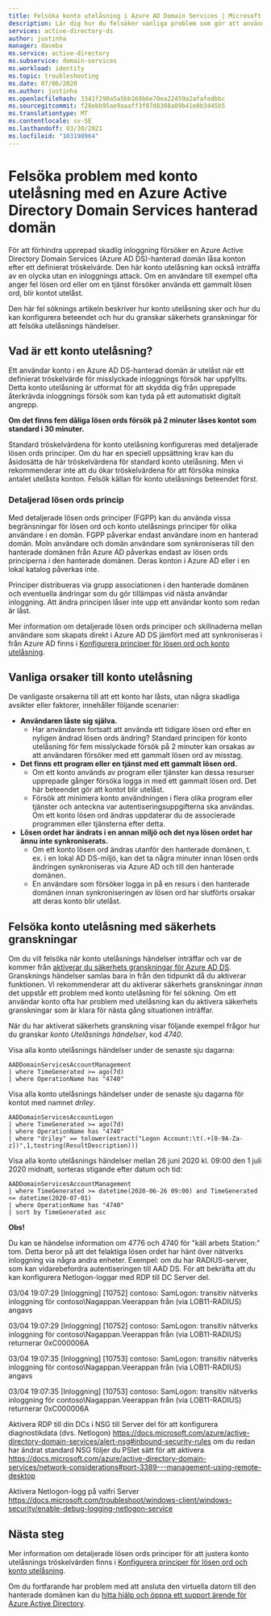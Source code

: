 ```yaml
---
title: Felsöka konto utelåsning i Azure AD Domain Services | Microsoft Docs
description: Lär dig hur du felsöker vanliga problem som gör att användar konton blir utelåsta i Azure Active Directory Domain Services.
services: active-directory-ds
author: justinha
manager: daveba
ms.service: active-directory
ms.subservice: domain-services
ms.workload: identity
ms.topic: troubleshooting
ms.date: 07/06/2020
ms.author: justinha
ms.openlocfilehash: 3341f290a5a5bb169b6e70ea22459a2afafedbbc
ms.sourcegitcommit: f28ebb95ae9aaaff3f87d8388a09b41e0b3445b5
ms.translationtype: MT
ms.contentlocale: sv-SE
ms.lasthandoff: 03/30/2021
ms.locfileid: "103198964"
---
```

# <a name="troubleshoot-account-lockout-problems-with-an-azure-active-directory-domain-services-managed-domain"></a>Felsöka problem med konto utelåsning med en Azure Active Directory Domain Services hanterad domän

För att förhindra upprepad skadlig inloggning försöker en Azure Active Directory Domain Services (Azure AD DS)-hanterad domän låsa konton efter ett definierat tröskelvärde. Den här konto utelåsning kan också inträffa av en olycka utan en inloggnings attack. Om en användare till exempel ofta anger fel lösen ord eller om en tjänst försöker använda ett gammalt lösen ord, blir kontot utelåst.

Den här fel söknings artikeln beskriver hur konto utelåsning sker och hur du kan konfigurera beteendet och hur du granskar säkerhets granskningar för att felsöka utelåsnings händelser.

## <a name="what-is-an-account-lockout"></a>Vad är ett konto utelåsning?

Ett användar konto i en Azure AD DS-hanterad domän är utelåst när ett definierat tröskelvärde för misslyckade inloggnings försök har uppfyllts. Detta konto utelåsning är utformat för att skydda dig från upprepade återkrävda inloggnings försök som kan tyda på ett automatiskt digitalt angrepp.

**Om det finns fem dåliga lösen ords försök på 2 minuter låses kontot som standard i 30 minuter.**

Standard tröskelvärdena för konto utelåsning konfigureras med detaljerade lösen ords principer. Om du har en speciell uppsättning krav kan du åsidosätta de här tröskelvärdena för standard konto utelåsning. Men vi rekommenderar inte att du ökar tröskelvärdena för att försöka minska antalet utelåsta konton. Felsök källan för konto utelåsnings beteendet först.

### <a name="fine-grained-password-policy"></a>Detaljerad lösen ords princip

Med detaljerade lösen ords principer (FGPP) kan du använda vissa begränsningar för lösen ord och konto utelåsnings principer för olika användare i en domän. FGPP påverkar endast användare inom en hanterad domän. Moln användare och domän användare som synkroniseras till den hanterade domänen från Azure AD påverkas endast av lösen ords principerna i den hanterade domänen. Deras konton i Azure AD eller i en lokal katalog påverkas inte.

Principer distribueras via grupp associationen i den hanterade domänen och eventuella ändringar som du gör tillämpas vid nästa användar inloggning. Att ändra principen låser inte upp ett användar konto som redan är låst.

Mer information om detaljerade lösen ords principer och skillnaderna mellan användare som skapats direkt i Azure AD DS jämfört med att synkroniseras i från Azure AD finns i [Konfigurera principer för lösen ord och konto utelåsning][configure-fgpp].

## <a name="common-account-lockout-reasons"></a>Vanliga orsaker till konto utelåsning

De vanligaste orsakerna till att ett konto har låsts, utan några skadliga avsikter eller faktorer, innehåller följande scenarier:

* **Användaren låste sig själva.**
    * Har användaren fortsatt att använda ett tidigare lösen ord efter en nyligen ändrad lösen ords ändring? Standard principen för konto utelåsning för fem misslyckade försök på 2 minuter kan orsakas av att användaren försöker med ett gammalt lösen ord av misstag.
* **Det finns ett program eller en tjänst med ett gammalt lösen ord.**
    * Om ett konto används av program eller tjänster kan dessa resurser upprepade gånger försöka logga in med ett gammalt lösen ord. Det här beteendet gör att kontot blir utelåst.
    * Försök att minimera konto användningen i flera olika program eller tjänster och anteckna var autentiseringsuppgifterna ska användas. Om ett konto lösen ord ändras uppdaterar du de associerade programmen eller tjänsterna efter detta.
* **Lösen ordet har ändrats i en annan miljö och det nya lösen ordet har ännu inte synkroniserats.**
    * Om ett konto lösen ord ändras utanför den hanterade domänen, t. ex. i en lokal AD DS-miljö, kan det ta några minuter innan lösen ords ändringen synkroniseras via Azure AD och till den hanterade domänen.
    * En användare som försöker logga in på en resurs i den hanterade domänen innan synkroniseringen av lösen ord har slutförts orsakar att deras konto blir utelåst.

## <a name="troubleshoot-account-lockouts-with-security-audits"></a>Felsöka konto utelåsning med säkerhets granskningar

Om du vill felsöka när konto utelåsnings händelser inträffar och var de kommer från [aktiverar du säkerhets granskningar för Azure AD DS][security-audit-events]. Gransknings händelser samlas bara in från den tidpunkt då du aktiverar funktionen. Vi rekommenderar att du aktiverar säkerhets granskningar *innan* det uppstår ett problem med konto utelåsning för fel sökning. Om ett användar konto ofta har problem med utelåsning kan du aktivera säkerhets granskningar som är klara för nästa gång situationen inträffar.

När du har aktiverat säkerhets granskning visar följande exempel frågor hur du granskar *konto Utelåsnings händelser*, kod *4740*.

Visa alla konto utelåsnings händelser under de senaste sju dagarna:

```Kusto
AADDomainServicesAccountManagement
| where TimeGenerated >= ago(7d)
| where OperationName has "4740"
```

Visa alla konto utelåsnings händelser under de senaste sju dagarna för kontot med namnet *driley*.

```Kusto
AADDomainServicesAccountLogon
| where TimeGenerated >= ago(7d)
| where OperationName has "4740"
| where "driley" == tolower(extract("Logon Account:\t(.+[0-9A-Za-z])",1,tostring(ResultDescription)))
```

Visa alla konto utelåsnings händelser mellan 26 juni 2020 kl. 09:00 den 1 juli 2020 midnatt, sorteras stigande efter datum och tid:

```Kusto
AADDomainServicesAccountManagement
| where TimeGenerated >= datetime(2020-06-26 09:00) and TimeGenerated <= datetime(2020-07-01)
| where OperationName has "4740"
| sort by TimeGenerated asc
```

**Obs!**

Du kan se händelse information om 4776 och 4740 för "käll arbets Station:" tom. Detta beror på att det felaktiga lösen ordet har hänt över nätverks inloggning via några andra enheter.
Exempel: om du har RADIUS-server, som kan vidarebefordra autentiseringen till AAD DS. För att bekräfta att du kan konfigurera Netlogon-loggar med RDP till DC Server del.

03/04 19:07:29 [Inloggning] [10752] contoso: SamLogon: transitiv nätverks inloggning för contoso\Nagappan.Veerappan från (via LOB11-RADIUS) angavs 

03/04 19:07:29 [Inloggning] [10752] contoso: SamLogon: transitiv nätverks inloggning för contoso\Nagappan.Veerappan från (via LOB11-RADIUS) returnerar 0xC000006A

03/04 19:07:35 [Inloggning] [10753] contoso: SamLogon: transitiv nätverks inloggning för contoso\Nagappan.Veerappan från (via LOB11-RADIUS) angavs 

03/04 19:07:35 [Inloggning] [10753] contoso: SamLogon: transitiv nätverks inloggning för contoso\Nagappan.Veerappan från (via LOB11-RADIUS) returnerar 0xC000006A

Aktivera RDP till din DCs i NSG till Server del för att konfigurera diagnostikdata (dvs. Netlogon) https://docs.microsoft.com/azure/active-directory-domain-services/alert-nsg#inbound-security-rules om du redan har ändrat standard NSG följer du PSlet sätt för att aktivera https://docs.microsoft.com/azure/active-directory-domain-services/network-considerations#port-3389---management-using-remote-desktop

Aktivera Netlogon-logg på valfri Server https://docs.microsoft.com/troubleshoot/windows-client/windows-security/enable-debug-logging-netlogon-service

## <a name="next-steps"></a>Nästa steg

Mer information om detaljerade lösen ords principer för att justera konto utelåsnings tröskelvärden finns i [Konfigurera principer för lösen ord och konto utelåsning][configure-fgpp].

Om du fortfarande har problem med att ansluta den virtuella datorn till den hanterade domänen kan du [hitta hjälp och öppna ett support ärende för Azure Active Directory][azure-ad-support].

<!-- INTERNAL LINKS -->
[configure-fgpp]: password-policy.md
[security-audit-events]: security-audit-events.md
[azure-ad-support]: ../active-directory/fundamentals/active-directory-troubleshooting-support-howto.md
